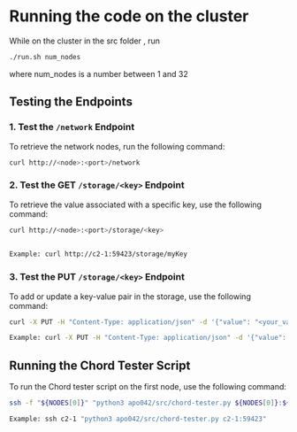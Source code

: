 # Running the code on the cluster
While on the cluster in the src folder , run 
```bash
./run.sh num_nodes
```
where num_nodes is a number between 1 and 32


## Testing the Endpoints

### 1. Test the `/network` Endpoint
To retrieve the network nodes, run the following command:
```bash
curl http://<node>:<port>/network


```	
### 2. Test the GET `/storage/<key>` Endpoint
To retrieve the value associated with a specific key, use the following command:

```bash
curl http://<node>:<port>/storage/<key>
	

Example: curl http://c2-1:59423/storage/myKey
```	

### 3. Test the PUT `/storage/<key>` Endpoint
To add or update a key-value pair in the storage, use the following command:

```bash
curl -X PUT -H "Content-Type: application/json" -d '{"value": "<your_value>"}' http://<node>:<port>/storage/<key>

Example: curl -X PUT -H "Content-Type: application/json" -d '{"value": "myValue"}' http://c2-1:59423/storage/myKey
```	

## Running the Chord Tester Script

To run the Chord tester script on the first node, use the following command:

```bash
ssh -f "${NODES[0]}" "python3 apo042/src/chord-tester.py ${NODES[0]}:${PORT}"

Example: ssh c2-1 "python3 apo042/src/chord-tester.py c2-1:59423"
```